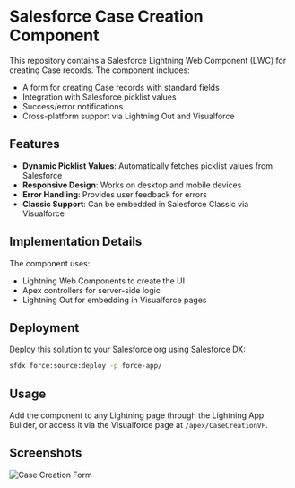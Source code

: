 # Salesforce Case Creation Component

This repository contains a Salesforce Lightning Web Component (LWC) for creating Case records. The component includes:

- A form for creating Case records with standard fields
- Integration with Salesforce picklist values
- Success/error notifications
- Cross-platform support via Lightning Out and Visualforce

## Features

- **Dynamic Picklist Values**: Automatically fetches picklist values from Salesforce
- **Responsive Design**: Works on desktop and mobile devices
- **Error Handling**: Provides user feedback for errors
- **Classic Support**: Can be embedded in Salesforce Classic via Visualforce

## Implementation Details

The component uses:
- Lightning Web Components to create the UI
- Apex controllers for server-side logic
- Lightning Out for embedding in Visualforce pages

## Deployment

Deploy this solution to your Salesforce org using Salesforce DX:

```bash
sfdx force:source:deploy -p force-app/
```

## Usage

Add the component to any Lightning page through the Lightning App Builder, or access it via the Visualforce page at `/apex/CaseCreationVF`.

## Screenshots

![Case Creation Form](https://example.com/case-creation-screenshot.png)
